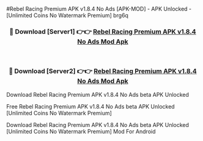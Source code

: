 #Rebel Racing Premium APK v1.8.4 No Ads [APK-MOD] - APK Unlocked - [Unlimited Coins No Watermark Premium] brg6q



<div align="center">

<h3>🔴 Download [Server1] 👉👉 <a href="https://momento.my/?title=Rebel_Racing_Premium_APK_v1.8.4_No_Ads">Rebel Racing Premium APK v1.8.4 No Ads Mod Apk</a></h3><br>

<h3>🔴 Download [Server2] 👉👉 <a href="https://momento.my/?title=Rebel_Racing_Premium_APK_v1.8.4_No_Ads">Rebel Racing Premium APK v1.8.4 No Ads Mod Apk</a></h3>
</div>



Download Rebel Racing Premium APK v1.8.4 No Ads beta APK Unlocked

Free Rebel Racing Premium APK v1.8.4 No Ads beta APK Unlocked [Unlimited Coins No Watermark Premium]

Download Rebel Racing Premium APK v1.8.4 No Ads beta APK Unlocked [Unlimited Coins No Watermark Premium] Mod For Android

